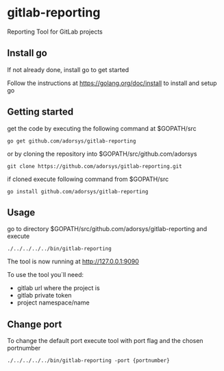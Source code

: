 # gitlab-reporting
Reporting Tool for GitLab projects

## Install go
If not already done, install go to get started

Follow the instructions at https://golang.org/doc/install to install and setup go

## Getting started

get the code by executing the following command at $GOPATH/src

```
go get github.com/adorsys/gitlab-reporting
```

or by cloning the repository into $GOPATH/src/github.com/adorsys

```
git clone https://github.com/adorsys/gitlab-reporting.git
```
if cloned execute following command from $GOPATH/src
```
go install github.com/adorsys/gitlab-reporting
```

## Usage

go to directory $GOPATH/src/github.com/adorsys/gitlab-reporting and execute

```
./../../../../bin/gitlab-reporting
```
The tool is now running at http://127.0.0.1:9090

To use the tool you´ll need:

- gitlab url where the project is
- gitlab private token
- project namespace/name

## Change port

To change the default port execute tool with port flag and the chosen portnumber
```
./../../../../bin/gitlab-reporting -port {portnumber}
```
